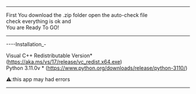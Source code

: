 ____________________________________________________________________________
First You download the .zip folder open the auto-check file                
check everything is ok and                                                 
You are Ready To GO!                                                         
______________________________________________________________________________
----Installation_- 

 Visual C++ Redistributable Version* (https://aka.ms/vs/17/release/vc_redist.x64.exe)                                                                        
 Python 3.11.0v * (https://www.python.org/downloads/release/python-3110/)

 ⚠️:this app may had errors

 _________________________________________________________________________________
